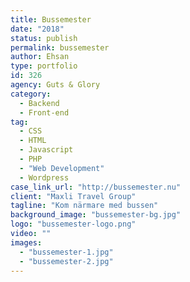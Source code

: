 ```yaml
---
title: Bussemester
date: "2018"
status: publish
permalink: bussemester
author: Ehsan
type: portfolio
id: 326
agency: Guts & Glory
category:
  - Backend
  - Front-end
tag:
  - CSS
  - HTML
  - Javascript
  - PHP
  - "Web Development"
  - Wordpress
case_link_url: "http://bussemester.nu"
client: "Maxli Travel Group"
tagline: "Kom närmare med bussen"
background_image: "bussemester-bg.jpg"
logo: "bussemester-logo.png"
video: ""
images:
  - "bussemester-1.jpg"
  - "bussemester-2.jpg"
---
```

